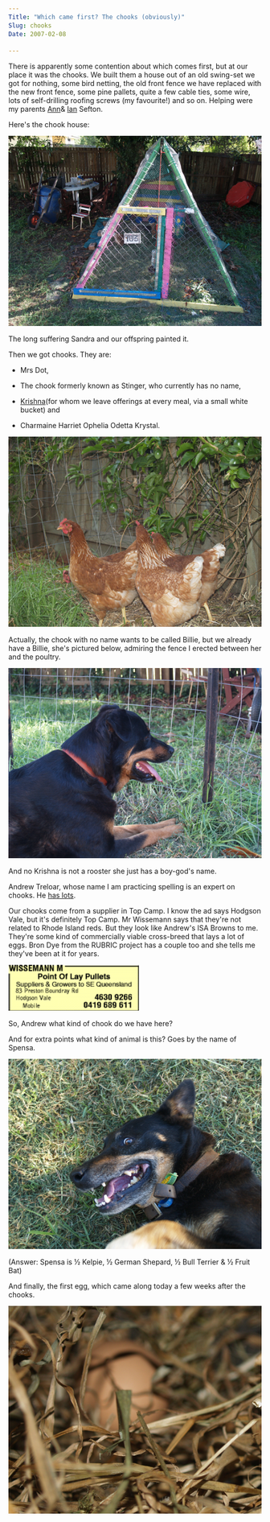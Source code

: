 ```yaml
---
Title: "Which came first? The chooks (obviously)"
Slug: chooks
Date: 2007-02-08

---
```

<div>

There is apparently some contention about which comes first, but at our
place it was the chooks. We built them a house out of an old swing-set
we got for nothing, some bird netting, the old front fence we have
replaced with the new front fence, some pine pallets, quite a few cable
ties, some wire, lots of self-drilling roofing screws (my favourite!)
and so on. Helping were my parents
[Ann](http://www.usyd.edu.au/senate/sefton.shtml)&
[Ian](http://www.physics.usyd.edu.au/super/sefton.html) Sefton.

Here's the chook house:

![graphics3](/blog/2007/02/08/chooks/1.png)

The long suffering Sandra and our offspring painted it.

Then we got chooks. They are:

-   Mrs Dot,

-   The chook formerly known as Stinger, who currently has no name,

-   [Krishna](http://en.wikipedia.org/wiki/Krishna)(for whom we leave
    offerings at every meal, via a small white bucket) and

-   Charmaine Harriet Ophelia Odetta Krystal.

![graphics2](/blog/2007/02/08/chooks/2.png)

Actually, the chook with no name wants to be called Billie, but we
already have a Billie, she's pictured below, admiring the fence I
erected between her and the poultry.

![graphics5](/blog/2007/02/08/chooks/3.png)

And no Krishna is not a rooster she just has a boy-god's name.

Andrew Treloar, whose name I am practicing spelling is an expert on
chooks. He [has
lots](http://andrew.treloar.net/garden/index.shtml#chooks).

Our chooks come from a supplier in Top Camp. I know the ad says Hodgson
Vale, but it's definitely Top Camp. Mr Wissemann says that they're not
related to Rhode Island reds. But they look like Andrew's ISA Browns to
me. They're some kind of commercially viable cross-breed that lays a lot
of eggs. Bron Dye from the RUBRIC project has a couple too and she tells
me they've been at it for years.

![graphics1](/blog/2007/02/08/chooks/4.png)

So, Andrew what kind of chook do we have here?

And for extra points what kind of animal is this? Goes by the name of
Spensa.

![graphics4](/blog/2007/02/08/chooks/5.png)

(Answer: Spensa is ½ Kelpie, ½ German Shepard, ½ Bull Terrier & ½ Fruit
Bat)

And finally, the first egg, which came along today a few weeks after the
chooks.

![graphics6](/blog/2007/02/08/chooks/6.png)

</div>
